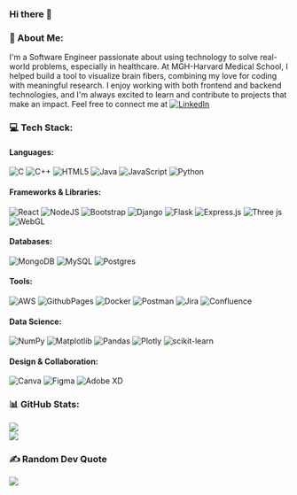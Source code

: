 ### Hi there 👋

<!--
**shrutivarade/shrutivarade** is a ✨ _special_ ✨ repository because its `README.md` (this file) appears on your GitHub profile.

Here are some ideas to get you started:

- 🔭 I’m currently working on ...
- 🌱 I’m currently learning ...
- 👯 I’m looking to collaborate on ...
- 🤔 I’m looking for help with ...
- 💬 Ask me about ...
- 📫 How to reach me: ...
- 😄 Pronouns: ...
- ⚡ Fun fact: ...
-->

### 💫 About Me:
<!-- ✨I'm Shruti Varade<br>👩🏻‍💻My major is in Computer Science<br>🩻 I'm currently working at Mass General Hospital - Harvard Medical School<br>☁️ I've a keen interest in software development. So, I'm improving my problem solving skills<br>💬 Ask me about Java, Python, JavaScript, SQL<br>📫 Feel free to reach me at: https://www.linkedin.com/in/shruti-varade/<br>
-->

I'm a Software Engineer passionate about using technology to solve real-world problems, especially in healthcare. At MGH-Harvard Medical School, I helped build a tool to visualize brain fibers, combining my love for coding with meaningful research. I enjoy working with both frontend and backend technologies, and I'm always excited to learn and contribute to projects that make an impact. Feel free to connect me at [![LinkedIn](https://img.shields.io/badge/LinkedIn-%230077B5.svg?logo=linkedin&logoColor=white)](https://linkedin.com/in/shruti-varade) 

<!-- #### 🌐 Socials: -->
### 💻 Tech Stack:

#### Languages:
![C](https://img.shields.io/badge/c-%2300599C.svg?style=plastic&logo=c&logoColor=white) 
![C++](https://img.shields.io/badge/c++-%2300599C.svg?style=plastic&logo=c%2B%2B&logoColor=white) 
![HTML5](https://img.shields.io/badge/html5-%23E34F26.svg?style=plastic&logo=html5&logoColor=white) 
![Java](https://img.shields.io/badge/java-%23ED8B00.svg?style=plastic&logo=openjdk&logoColor=white) 
![JavaScript](https://img.shields.io/badge/javascript-%23323330.svg?style=plastic&logo=javascript&logoColor=%23F7DF1E) 
![Python](https://img.shields.io/badge/python-3670A0?style=plastic&logo=python&logoColor=ffdd54)

#### Frameworks & Libraries:
![React](https://img.shields.io/badge/react-%2320232a.svg?style=plastic&logo=react&logoColor=%2361DAFB)
![NodeJS](https://img.shields.io/badge/node.js-6DA55F?style=plastic&logo=node.js&logoColor=white)
![Bootstrap](https://img.shields.io/badge/bootstrap-%238511FA.svg?style=plastic&logo=bootstrap&logoColor=white)
![Django](https://img.shields.io/badge/django-%23092E20.svg?style=plastic&logo=django&logoColor=white)
![Flask](https://img.shields.io/badge/flask-%23000.svg?style=plastic&logo=flask&logoColor=white)
![Express.js](https://img.shields.io/badge/express.js-%23404d59.svg?style=plastic&logo=express&logoColor=%2361DAFB)
![Three js](https://img.shields.io/badge/threejs-black?style=plastic&logo=three.js&logoColor=white)
![WebGL](https://img.shields.io/badge/WebGL-990000?logo=webgl&logoColor=white&style=plastic)

#### Databases:
![MongoDB](https://img.shields.io/badge/MongoDB-%234ea94b.svg?style=plastic&logo=mongodb&logoColor=white)
![MySQL](https://img.shields.io/badge/mysql-%2300000f.svg?style=plastic&logo=mysql&logoColor=white)
![Postgres](https://img.shields.io/badge/postgres-%23316192.svg?style=plastic&logo=postgresql&logoColor=white)

#### Tools:
![AWS](https://img.shields.io/badge/AWS-%23FF9900.svg?style=plastic&logo=amazon-aws&logoColor=white)
![GithubPages](https://img.shields.io/badge/github%20pages-121013?style=plastic&logo=github&logoColor=white)
![Docker](https://img.shields.io/badge/docker-%230db7ed.svg?style=plastic&logo=docker&logoColor=white)
![Postman](https://img.shields.io/badge/Postman-FF6C37?style=plastic&logo=postman&logoColor=white)
![Jira](https://img.shields.io/badge/jira-%230A0FFF.svg?style=plastic&logo=jira&logoColor=white)
![Confluence](https://img.shields.io/badge/confluence-%23172BF4.svg?style=plastic&logo=confluence&logoColor=white)

#### Data Science:
![NumPy](https://img.shields.io/badge/numpy-%23013243.svg?style=plastic&logo=numpy&logoColor=white)
![Matplotlib](https://img.shields.io/badge/Matplotlib-%23ffffff.svg?style=plastic&logo=Matplotlib&logoColor=black)
![Pandas](https://img.shields.io/badge/pandas-%23150458.svg?style=plastic&logo=pandas&logoColor=white)
![Plotly](https://img.shields.io/badge/Plotly-%233F4F75.svg?style=plastic&logo=plotly&logoColor=white)
![scikit-learn](https://img.shields.io/badge/scikit--learn-%23F7931E.svg?style=plastic&logo=scikit-learn&logoColor=white)

#### Design & Collaboration:
![Canva](https://img.shields.io/badge/Canva-%2300C4CC.svg?style=plastic&logo=Canva&logoColor=white) 
![Figma](https://img.shields.io/badge/figma-%23F24E1E.svg?style=plastic&logo=figma&logoColor=white)
![Adobe XD](https://img.shields.io/badge/Adobe%20XD-470137?style=plastic&logo=Adobe%20XD&logoColor=#FF61F6)


### 📊 GitHub Stats:
<!-- ![](https://github-readme-stats.vercel.app/api?username=shrutivarade&theme=default&hide_border=false&include_all_commits=true&count_private=true)<br/> -->
![](https://github-readme-streak-stats.herokuapp.com/?user=shrutivarade&theme=default&hide_border=false)<br/>
![](https://github-readme-stats.vercel.app/api/top-langs/?username=shrutivarade&theme=default&hide_border=false&include_all_commits=true&count_private=true&layout=compact)

### ✍️ Random Dev Quote
![](https://quotes-github-readme.vercel.app/api?type=horizontal&theme=dark)

<!-- ### 🔝 Top Contributed Repo
![](https://github-contributor-stats.vercel.app/api?username=shrutivarade&limit=5&theme=dark&combine_all_yearly_contributions=true) -->

<!-- ---
[![](https://visitcount.itsvg.in/api?id=shrutivarade&icon=0&color=0)](https://visitcount.itsvg.in) -->

<!-- Proudly created with GPRM ( https://gprm.itsvg.in ) -->
